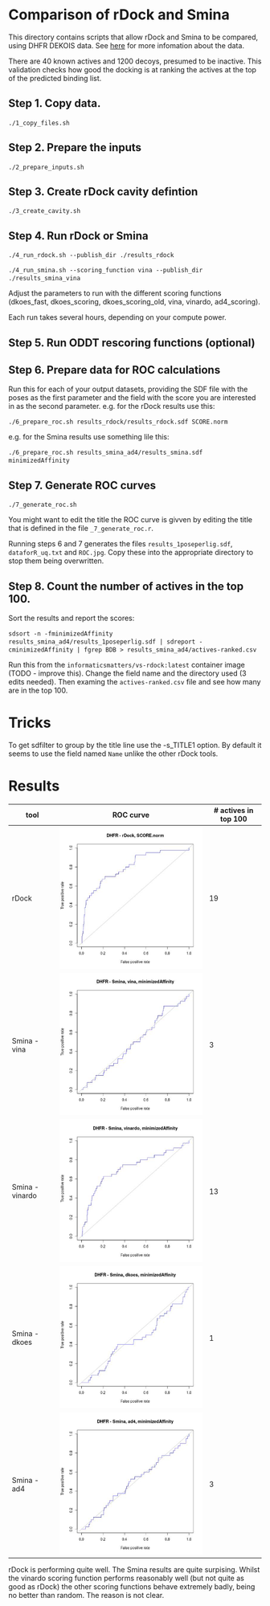 # Comparison of rDock and Smina

This directory contains scripts that allow rDock and Smina to be compared,
using DHFR DEKOIS data. See [here](/datasets/DEKOIS_2.0/README.md) for more
infomation about the data.

There are 40 known actives and 1200 decoys, presumed
to be inactive. This validation checks how good the docking is at ranking the
actives at the top of the predicted binding list.
 

## Step 1. Copy data.
```
./1_copy_files.sh
```

## Step 2. Prepare the inputs
```
./2_prepare_inputs.sh
```

## Step 3. Create rDock cavity defintion
```
./3_create_cavity.sh
```

## Step 4. Run rDock or Smina
```
./4_run_rdock.sh --publish_dir ./results_rdock
```

```
./4_run_smina.sh --scoring_function vina --publish_dir ./results_smina_vina
```
Adjust the parameters to run with the different scoring functions (dkoes_fast, dkoes_scoring, dkoes_scoring_old,
vina, vinardo, ad4_scoring).

Each run takes several hours, depending on your compute power. 

## Step 5. Run ODDT rescoring functions (optional)


## Step 6. Prepare data for ROC calculations
Run this for each of your output datasets, providing the SDF file with the poses as the first parameter
and the field with the score you are interested in as the second parameter.
e.g. for the rDock results use this:
```
./6_prepare_roc.sh results_rdock/results_rdock.sdf SCORE.norm
```
e.g. for the Smina results use something lile this:
```
./6_prepare_roc.sh results_smina_ad4/results_smina.sdf minimizedAffinity
```

## Step 7. Generate ROC curves
```
./7_generate_roc.sh
```
You might want to edit the title the ROC curve is givven by editing the title that is defined
in the file `_7_generate_roc.r`.

Running steps 6 and 7 generates the files `results_1poseperlig.sdf`, `dataforR_uq.txt` and `ROC.jpg`.
Copy these into the appropriate directory to stop them being overwritten.

## Step 8. Count the number of actives in the top 100. 
Sort the results and report the scores:
```
sdsort -n -fminimizedAffinity results_smina_ad4/results_1poseperlig.sdf | sdreport -cminimizedAffinity | fgrep BDB > results_smina_ad4/actives-ranked.csv
```
Run this from the `informaticsmatters/vs-rdock:latest` container image (TODO - improve this).
Change the field name and the directory used (3 edits needed).
Then examing the `actives-ranked.csv` file and see how many are in the top 100.


# Tricks

To get sdfilter to group by the title line use the -s_TITLE1 option. By default it seems to use the
field named `Name` unlike the other rDock tools.


# Results

| tool            | ROC curve                               | # actives in top 100 |
|-----------------|-----------------------------------------|----------------------|
| rDock           | ![rDock](results_rdock/ROC.jpg)         | 19 |
| Smina - vina    | ![rDock](results_smina_vina/ROC.jpg)    | 3  |
| Smina - vinardo | ![rDock](results_smina_vinardo/ROC.jpg) | 13 |
| Smina - dkoes   | ![rDock](results_smina_dkoes/ROC.jpg)   | 1  |
| Smina - ad4     | ![rDock](results_smina_ad4/ROC.jpg)     | 3  |

rDock is performing quite well.
The Smina results are quite surpising. Whilst the vinardo scoring function performs reasonably well
(but not quite as good as rDock) the other scoring functions behave extremely badly, being no better
than random. The reason is not clear.

